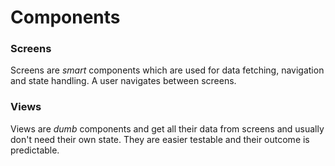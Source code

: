 # Components

### Screens

Screens are _smart_ components which are used for data fetching, navigation
and state handling. A user navigates between screens.

### Views

Views are _dumb_ components and get all their data from screens and usually
don't need their own state. They are easier testable and their outcome
is predictable.
